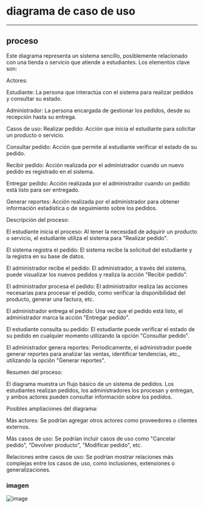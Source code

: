 # diagrama de caso de uso
-----

## proceso

Este diagrama representa un sistema sencillo, posiblemente relacionado con una tienda o servicio que atiende a estudiantes. Los elementos clave son:

Actores:

Estudiante: La persona que interactúa con el sistema para realizar pedidos y consultar su estado.

Administrador: La persona encargada de gestionar los pedidos, desde su recepción hasta su entrega.

Casos de uso:
Realizar pedido: Acción que inicia el estudiante para solicitar un producto o servicio.

Consultar pedido: Acción que permite al estudiante verificar el estado de su pedido.

Recibir pedido: Acción realizada por el administrador cuando un nuevo pedido es registrado en el sistema.

Entregar pedido: Acción realizada por el administrador cuando un pedido está listo para ser entregado.

Generar reportes: Acción realizada por el administrador para obtener información estadística o de seguimiento sobre los pedidos.

Descripción del proceso:

El estudiante inicia el proceso: Al tener la necesidad de adquirir un producto o servicio, el estudiante utiliza el sistema para "Realizar pedido".

El sistema registra el pedido: El sistema recibe la solicitud del estudiante y la registra en su base de datos.

El administrador recibe el pedido: El administrador, a través del sistema, puede visualizar los nuevos pedidos y realiza la acción "Recibir pedido".

El administrador procesa el pedido: El administrador realiza las acciones necesarias para procesar el pedido, como verificar la disponibilidad del producto, generar una factura, etc.

El administrador entrega el pedido: Una vez que el pedido está listo, el administrador marca la acción "Entregar pedido".

El estudiante consulta su pedido: El estudiante puede verificar el estado de su pedido en cualquier momento utilizando la opción "Consultar pedido".

El administrador genera reportes: Periodicamente, el administrador puede generar reportes para analizar las ventas, identificar tendencias, etc., utilizando la opción "Generar reportes".

Resumen del proceso:

El diagrama muestra un flujo básico de un sistema de pedidos. Los estudiantes realizan pedidos, los administradores los procesan y entregan, y ambos actores pueden consultar información sobre los pedidos.

Posibles ampliaciones del diagrama:

Más actores: Se podrían agregar otros actores como proveedores o clientes externos.

Más casos de uso: Se podrían incluir casos de uso como "Cancelar pedido", "Devolver producto", "Modificar pedido", etc.

Relaciones entre casos de uso: Se podrían mostrar relaciones más complejas entre los casos de uso, como inclusiones, extensiones o generalizaciones.

### imagen

![image](https://github.com/user-attachments/assets/db1b8ab2-9a6b-4e5c-8e53-11e5cb96d0e1)
